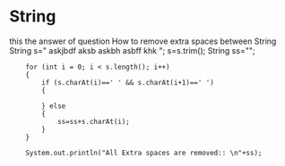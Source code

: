 # String
this the answer of question How to remove extra spaces between String 
String s="     askjbdf   aksb   askbh  asbff khk    ";
		s=s.trim();
		String ss="";
		
		for (int i = 0; i < s.length(); i++)
		{
			if (s.charAt(i)==' ' && s.charAt(i+1)==' ')
			{
				
			} else
			{
				ss=ss+s.charAt(i);
			}
		}
		
		System.out.println("All Extra spaces are removed:: \n"+ss);
